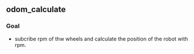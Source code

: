 <h2>odom_calculate</h2>

<h3>Goal</h3>

<ul><li>subcribe rpm of thw wheels and calculate the position of the robot with rpm.</li></ul>

